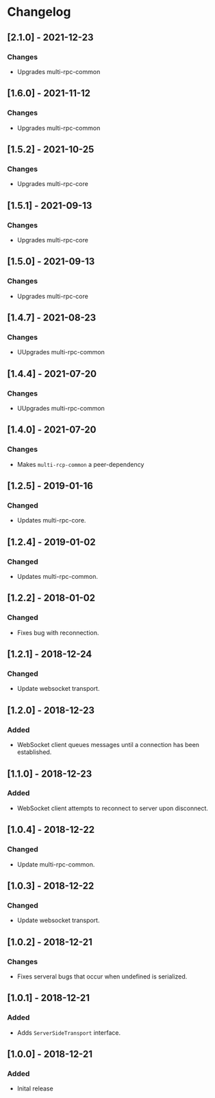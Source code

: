 # Changelog

## [2.1.0] - 2021-12-23
### Changes
- Upgrades multi-rpc-common

## [1.6.0] - 2021-11-12
### Changes
- Upgrades multi-rpc-common

## [1.5.2] - 2021-10-25
### Changes
- Upgrades multi-rpc-core

## [1.5.1] - 2021-09-13
### Changes
- Upgrades multi-rpc-core

## [1.5.0] - 2021-09-13
### Changes
- Upgrades multi-rpc-core

## [1.4.7] - 2021-08-23
### Changes
- UUpgrades multi-rpc-common

## [1.4.4] - 2021-07-20
### Changes
- UUpgrades multi-rpc-common

## [1.4.0] - 2021-07-20
### Changes
- Makes `multi-rcp-common` a peer-dependency

## [1.2.5] - 2019-01-16
### Changed
- Updates multi-rpc-core.

## [1.2.4] - 2019-01-02
### Changed
- Updates multi-rpc-common.

## [1.2.2] - 2018-01-02
### Changed
- Fixes bug with reconnection.

## [1.2.1] - 2018-12-24
### Changed
- Update websocket transport.

## [1.2.0] - 2018-12-23
### Added
- WebSocket client queues messages until a connection has been established.

## [1.1.0] - 2018-12-23
### Added
- WebSocket client attempts to reconnect to server upon disconnect.

## [1.0.4] - 2018-12-22
### Changed
- Update multi-rpc-common.

## [1.0.3] - 2018-12-22
### Changed
- Update websocket transport.

## [1.0.2] - 2018-12-21
### Changes
- Fixes serveral bugs that occur when undefined is serialized.

## [1.0.1] - 2018-12-21
### Added
- Adds `ServerSideTransport` interface.

## [1.0.0] - 2018-12-21
### Added
- Inital release
